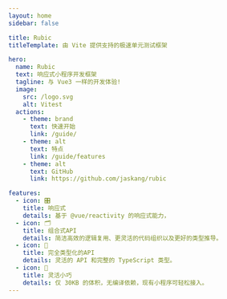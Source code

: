 ```yaml
---
layout: home
sidebar: false

title: Rubic
titleTemplate: 由 Vite 提供支持的极速单元测试框架

hero:
  name: Rubic
  text: 响应式小程序开发框架
  tagline: 与 Vue3 一样的开发体验!
  image:
    src: /logo.svg
    alt: Vitest
  actions:
    - theme: brand
      text: 快速开始
      link: /guide/
    - theme: alt
      text: 特点
      link: /guide/features
    - theme: alt
      text: GitHub
      link: https://github.com/jaskang/rubic

features:
  - icon: 🎛
    title: 响应式
    details: 基于 @vue/reactivity 的响应式能力，
  - icon: 🗂
    title: 组合式API
    details: 简洁高效的逻辑复用、更灵活的代码组织以及更好的类型推导。
  - icon: 🧬
    title: 完全类型化的API
    details: 灵活的 API 和完整的 TypeScript 类型。
  - icon: 🚀
    title: 灵活小巧
    details: 仅 30KB 的体积，无编译依赖，现有小程序可轻松接入。
---
```


<!-- 🚀📦⚙️🎛🗜🗂🖇🗞🧱🧰🧬 -->
